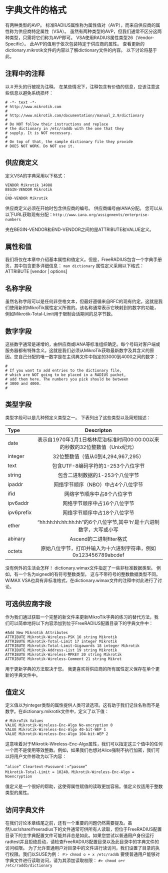 # 字典文件的格式
有两种类型的AVP。 标准RADIUS属性称为属性值对（AVP），而来自供应商的属性称为供应商特定属性（VSA）。 虽然有两种类型的AVP，但我们通常不区分这两种类型，只需将它们称为AVP即可。 VSA使用RADIUS属性类型26（Vendor-Specific）。 此AVP的值用于依次包装特定于供应商的属性。 查看更新的dictionary.mikrotik文件的内容以了解dictionary文件的内容。 以下讨论将基于此。

## 注释中的注释
以＃开头的行被视为注释。 在某些情况下，注释包含有价值的信息，应该注意这些信息以避免系统损坏：
```
# -*- text -*-
# http://www.mikrotik.com
#
# http://www.mikrotik.com/documentation//manual_2.9/dictionary
#
# Do NOT follow their instructions and replace
# the dictionary in /etc/raddb with the one that they
# supply. It is NOT necessary.
#
# On top of that, the sample dictionary file they provide
# DOES NOT WORK. Do NOT use it.
```

## 供应商定义
定义VSA的字典采用以下格式：
```
VENDOR Mikrotik 14988
BEGIN-VENDOR Mikrotik
...
END-VENDOR Mikrotik
```

供应商定义必须在开始时包含供应商的编号。 供应商编号由IANA分配。 您可以从以下URL获取现有分配：`http://www.iana.org/assignments/enterprise-numbers`

夹在BEGIN-VENDOR和END-VENDOR之间的是ATTRIBUTE和VALUE定义。

## 属性和值
我们将仅在本章中介绍基本属性和值定义。但是，FreeRADIUS包含一个字典手册页，其中包含更多详细信息：
`man dictionary`
属性定义采用以下格式：
ATTRIBUTE <name> <number> <type> [vendor | options]
## 名称字段
虽然名称字段可以是任何非空格文本，但最好遵循来自RFC的现有约定。这就是我们使用新的MikroTik属性定义所做的。该名称通常表示它映射到的数字的功能，例如Mikrotik-Total-Limit用于限制会话期间的总字节数。
## 数字字段
这些数字通常是递增的，由供应商或IANA等标准组织确定。每个号码对客户端或服务器都有特殊含义。这就是我们必须从MikroTik获取最新数字及其含义的原因。您自己分配的唯一数字是在主词典文件中指定的3000到4000之间的数字：
```
#
# If you want to add entries to the dictionary file,
# which are NOT going to be placed in a RADIUS packet,
# add them here. The numbers you pick should be between
# 3000 and 4000.
#
```

## 类型字段
类型字段可以是几种预定义类型之一。 下表列出了这些类型以及简短描述：

|Type|Descripton|
|:-|:-:|
|date|表示自1970年1月1日格林尼治标准时间00:00:00以来的秒数的32位整数值（Unix纪元）|
|integer|32位整数值（值从0到4,294,967,295）|
|text|包含UTF-8编码字符的1-253个八位字节|
|string|包含二进制数据的1-253个八位字节|
|ipaddr|网络字节顺序（NBO）中占4个八位字节|
|ifid|网络字节顺序中占8个八位字节|
|ipv6addr|网络字节顺序中占16个八位字节|
|ipv6prefix|网络字节顺序中占18个八位字节|
|ether|“hh:hh:hh:hh:hh:hh”的6个八位字节,其中'h'是十六进制数字，大写或小写|
|abinary|Ascend的二进制flter格式|
|octets|原始八位字节，打印并输入为十六进制字符串，例如0x123456789abcdef|

没有例外的生活会怎样！ dictionary.wimax文件指定了一些非标准数据类型。 例如，有一个名为signed的有符号整数类型。 这与不带符号的整数数据类型不同。 WiMAX VSA也具有非标准格式，在dictionary.wimax文件的注释中对此进行了讨论。

## 可选供应商字段

作为我们通过获取一个完整的新文件来更新MikroTik字典的练习的替代方法，我们可以简单地将以下内容添加到位于FreeRADIUS配置目录下的字典文件中：
```
#Add New Mikrotik Attributes
ATTRIBUTE Mikrotik-Wireless-PSK 16 string Mikrotik
ATTRIBUTE Mikrotik-Total-Limit 17 integer Mikrotik
ATTRIBUTE Mikrotik-Total-Limit-Gigawords 18 integer Mikrotik
ATTRIBUTE Mikrotik-Address-List 19 string Mikrotik
ATTRIBUTE Mikrotik-Wireless-MPKEY 20 string Mikrotik
ATTRIBUTE Mikrotik-Wireless-Comment 21 string Mikrot
```
用于更新字典的方法取决于您。 我更喜欢将供应商的所有属性定义保存在单个更新的字典文件中。

## 值定义
定义值以为integer类型的属性提供人类可读选项。这有助于我们记住名称而不是数字。在dictionary.mikrotik文件中，定义了以下值：
```
# MikroTik Values
VALUE Mikrotik-Wireless-Enc-Algo No-encryption 0
VALUE Mikrotik-Wireless-Enc-Algo 40-bit-WEP 1
VALUE Mikrotik-Wireless-Enc-Algo 104-bit-WEP 2
```
这意味着对于Mikrotik-Wireless-Enc-Algo属性，我们可以指定这三个值中的任何一个而不是使用等效整数。例如，如果我们也想对Alice强制不执行加密，我们可以将用户文件修改为以下内容：
```
“alice” Cleartext-Password：=“passme”
Mikrotik-Total-Limit = 10240，Mikrotik-Wireless-Enc-Algo = Noencryption
```
值定义是一个很好的帮助，这使得属性赋值的读取更加容易。值定义仅适用于整数类型的属性。

## 访问字典文件
在我们讨论本章结尾之前，还有一个重要的问题仍然需要提及。虽然/usr/share/freeradius下的文件通常可供所有人读取，但位于FreeRADIUS配置目录下的主字典配置文件可能并非总是如此。如果您尝试以普通用户身份运行radtest并且拒绝启动，请检查FreeRADIUS配置目录以及此目录中的字典文件的访问权限。
为了允许普通用户对目录中的文件进行读访问，我们设置了目录的执行权限。我们以SUSE为例：
`＃> chmod o + x /etc/raddb`
要使普通用户能够对字典文件进行读取访问，请为其添加读取权限：
`#> chmod o+r /etc/raddb/dictionary`




























